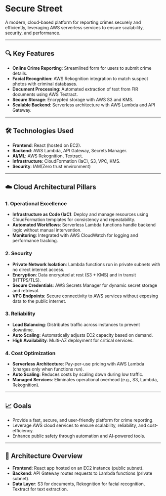 # Secure Street

A modern, cloud-based platform for reporting crimes securely and efficiently, leveraging AWS serverless services to ensure scalability, security, and performance.

---

## 🔍 Key Features  
- **Online Crime Reporting**: Streamlined form for users to submit crime details.  
- **Facial Recognition**: AWS Rekognition integration to match suspect photos with criminal databases.  
- **Document Processing**: Automated extraction of text from FIR documents using AWS Textract.  
- **Secure Storage**: Encrypted storage with AWS S3 and KMS.  
- **Scalable Backend**: Serverless architecture with AWS Lambda and API Gateway.  

---

## 🛠 Technologies Used  
- **Frontend**: React (hosted on EC2).  
- **Backend**: AWS Lambda, API Gateway, Secrets Manager.  
- **AI/ML**: AWS Rekognition, Textract.  
- **Infrastructure**: CloudFormation (IaC), S3, VPC, KMS.  
- **Security**: IAM(Zero trust environment)

---

## ☁️ Cloud Architectural Pillars  

### **1. Operational Excellence**  
- **Infrastructure as Code (IaC)**: Deploy and manage resources using CloudFormation templates for consistency and repeatability.  
- **Automated Workflows**: Serverless Lambda functions handle backend logic without manual intervention.  
- **Monitoring**: Integrated with AWS CloudWatch for logging and performance tracking.  

### **2. Security**  
- **Private Network Isolation**: Lambda functions run in private subnets with no direct internet access.  
- **Encryption**: Data encrypted at rest (S3 + KMS) and in transit (HTTPS/TLS).  
- **Secure Credentials**: AWS Secrets Manager for dynamic secret storage and retrieval.  
- **VPC Endpoints**: Secure connectivity to AWS services without exposing data to the public internet.  

### **3. Reliability**  
- **Load Balancing**: Distributes traffic across instances to prevent downtime.  
- **Auto Scaling**: Automatically adjusts EC2 capacity based on demand.  
- **High Availability**: Multi-AZ deployment for critical services.  

### **4. Cost Optimization**  
- **Serverless Architecture**: Pay-per-use pricing with AWS Lambda (charges only when functions run).  
- **Auto Scaling**: Reduces costs by scaling down during low traffic.  
- **Managed Services**: Eliminates operational overhead (e.g., S3, Lambda, Rekognition).  

---

## 📈 Goals  
- Provide a fast, secure, and user-friendly platform for crime reporting.  
- Leverage AWS cloud services to ensure scalability, reliability, and cost-efficiency.  
- Enhance public safety through automation and AI-powered tools.  

---

## 🔧 Architecture Overview  
- **Frontend**: React app hosted on an EC2 instance (public subnet).  
- **Backend**: API Gateway routes requests to Lambda functions (private subnet).  
- **Data Layer**: S3 for documents, Rekognition for facial recognition, Textract for text extraction.  
